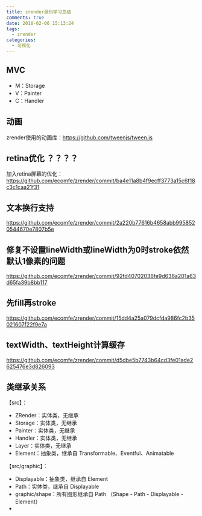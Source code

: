 ```yaml
---
title: zrender源码学习总结
comments: true
date: 2018-02-06 15:13:24
tags:
  - zrender
categories:
  - 可视化
---
```


## MVC
- M：Storage
- V：Painter
- C：Handler

## 动画

zrender使用的动画库：https://github.com/tweenjs/tween.js

## retina优化 ？？？？
加入retina屏幕的优化：https://github.com/ecomfe/zrender/commit/ba4e11a8b4f9ecff3773a15c6f18c3c1caa21f31


## 文本换行支持
https://github.com/ecomfe/zrender/commit/2a220b77616b4658abb9958520544670e7807b5e

## 修复不设置lineWidth或lineWidth为0时stroke依然默认1像素的问题
https://github.com/ecomfe/zrender/commit/92fd40702036fe9d636a201a63d65fa39b8bb117

##  先fill再stroke

https://github.com/ecomfe/zrender/commit/15dd4a25a079dcfda986fc2b35021607f22f9e7a

## textWidth、textHeight计算缓存
https://github.com/ecomfe/zrender/commit/d5dbe5b7743b64cd3fe01ade2625476e3d826093

## 类继承关系

【src】：
- ZRender：实体类，无继承
- Storage：实体类，无继承
- Painter：实体类，无继承
- Handler：实体类，无继承
- Layer：实体类，无继承
- Element：抽象类，继承自 Transformable、Eventful、Animatable

【src/graphic】：
- Displayable：抽象类，继承自 Element
- Path：实体类，继承自 Displayable
- graphic/shape：所有图形继承自 Path （Shape - Path - Displayable - Element）
- 
